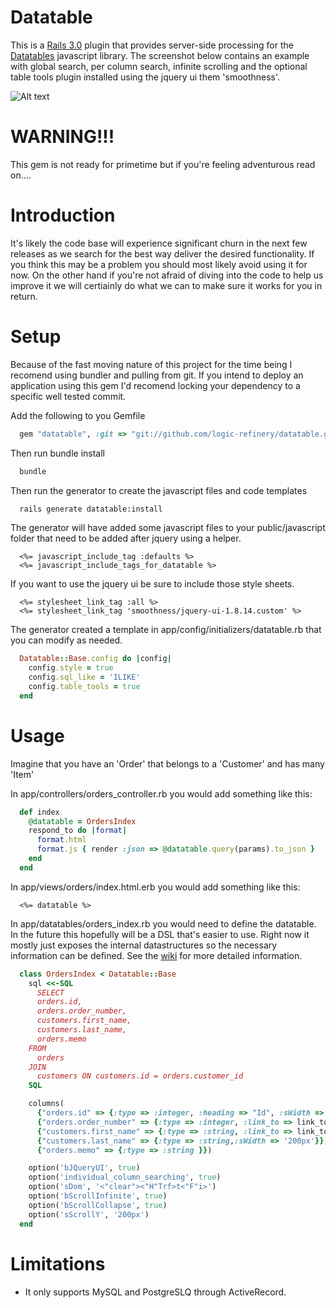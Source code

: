 Datatable
=========

This is a [Rails 3.0](http://rubyonrails.org) plugin that provides server-side processing for the [Datatables](http://datatables.net) javascript library.  The screenshot below
contains an example with global search, per column search, infinite scrolling and the optional table tools plugin installed using the jquery ui them 'smoothness'.


![Alt text](https://github.com/logic-refinery/datatable/raw/master/images/datatable_screenshot.png "optional title") 


WARNING!!!
==========

This gem is not ready for primetime but if you're feeling adventurous read on....


Introduction
============

It's likely the code base will experience significant churn in the next few releases as we search for the best way deliver the desired 
functionality.  If you think this may be a problem you should most likely avoid using it for now.  On the other hand if you're not afraid
of diving into the code to help us improve it we will certiainly do what we can to make sure it works
for you in return.

Setup
======

Because of the fast moving nature of this project for the time being I recomend using bundler and pulling from git.  If you
intend to deploy an application using this gem I'd recomend locking your dependency to a specific well tested commit.

Add the following to you Gemfile

```ruby
  gem "datatable", :git => "git://github.com/logic-refinery/datatable.git" :ref => "500a5f"
```

Then run bundle install

```sh
  bundle
```

Then run the generator to create the javascript files and code templates

```sh
  rails generate datatable:install
```

The generator will have added some javascript files to your public/javascript folder that need to be added after jquery using a helper.

```erb
  <%= javascript_include_tag :defaults %>
  <%= javascript_include_tags_for_datatable %>
```

If you want to use the jquery ui be sure to include those style sheets.

```erb
  <%= stylesheet_link_tag :all %>
  <%= stylesheet_link_tag 'smoothness/jquery-ui-1.8.14.custom' %>
```

The generator created a template in app/config/initializers/datatable.rb that you can modify as needed.

```ruby
  Datatable::Base.config do |config|
    config.style = true
    config.sql_like = 'ILIKE'
    config.table_tools = true
  end
```

Usage
=====

Imagine that you have an 'Order' that belongs to a 'Customer' and has many 'Item'

In app/controllers/orders_controller.rb you would add something like this:

```ruby
  def index
    @datatable = OrdersIndex
    respond_to do |format|
      format.html
      format.js { render :json => @datatable.query(params).to_json }
    end
  end
```

In app/views/orders/index.html.erb you would add something like this:

```erb
  <%= datatable %>
```

In app/datatables/orders_index.rb you would need to define the datatable.  In the future this hopefully will be a DSL that's easier to use.
Right now it mostly just exposes the internal datastructures so the necessary information can be defined. See the [wiki](https://github.com/logic-refinery/datatable/wiki) 
for more detailed information.

```ruby
  class OrdersIndex < Datatable::Base
    sql <<-SQL
      SELECT
      orders.id,
      orders.order_number,
      customers.first_name,
      customers.last_name,
      orders.memo
    FROM
      orders
    JOIN
      customers ON customers.id = orders.customer_id
    SQL

    columns(
      {"orders.id" => {:type => :integer, :heading => "Id", :sWidth => '50px'}},
      {"orders.order_number" => {:type => :integer, :link_to => link_to('{{1}}', order_path('{{0}}')),:heading => 'Order Number', :sWidth => '125px' }},
      {"customers.first_name" => {:type => :string, :link_to => link_to('{{2}}', order_path('{{0}}')),:sWidth => '200px' }},
      {"customers.last_name" => {:type => :string,:sWidth => '200px'}},
      {"orders.memo" => {:type => :string }})

    option('bJQueryUI', true)
    option('individual_column_searching', true)
    option('sDom', '<"clear"><"H"Trf>t<"F"i>')
    option('bScrollInfinite', true)
    option('bScrollCollapse', true)
    option('sScrollY', '200px')
  end
```


Limitations
==========

 *  It only supports MySQL and PostgreSLQ through ActiveRecord.
